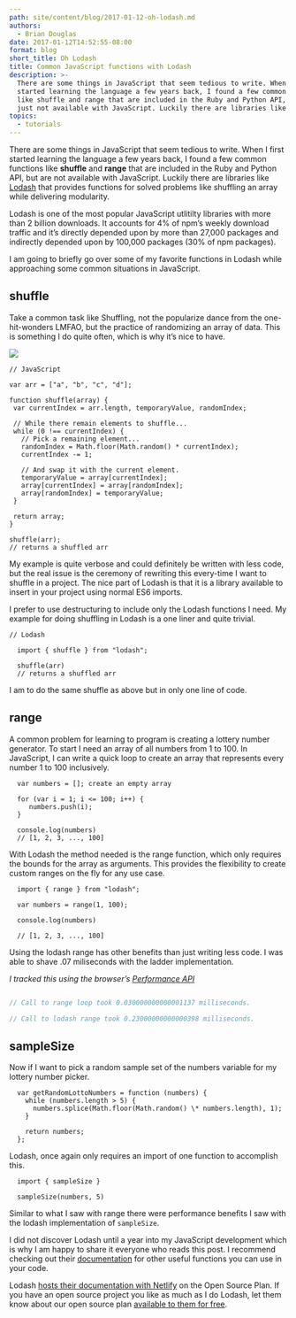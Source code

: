 ```yaml
---
path: site/content/blog/2017-01-12-oh-lodash.md
authors:
  - Brian Douglas
date: 2017-01-12T14:52:55-08:00
format: blog
short_title: Oh Lodash
title: Common JavaScript functions with Lodash
description: >-
  There are some things in JavaScript that seem tedious to write. When I first
  started learning the language a few years back, I found a few common functions
  like shuffle and range that are included in the Ruby and Python API, but are
  just not available with JavaScript. Luckily there are libraries like Lodash.
topics:
  - tutorials
---
```


There are some things in JavaScript that seem tedious to write. When I first started learning the language a few years back, I found a few common functions like **shuffle** and **range** that are included in the Ruby and Python API, but are not available with JavaScript. Luckily there are libraries like [Lodash](https://lodash.com/) that provides functions for solved problems like shuffling an array while delivering modularity.

Lodash is one of the most popular JavaScript utlitilty libraries with more than 2 billion downloads. It accounts for 4% of npm’s weekly download traffic and it’s directly depended upon by more than 27,000 packages and indirectly depended upon by 100,000 packages (30% of npm packages).

I am going to briefly go over some of my favorite functions in Lodash while approaching some common situations in JavaScript.

## **shuffle**

Take a common task like Shuffling, not the popularize dance from the one-hit-wonders LMFAO, but the practice of randomizing an array of data. This is something I do quite often, which is why it’s nice to have.

![](https://media.giphy.com/media/HdIctSZtQH1io/giphy.gif)

    // JavaScript

    var arr = ["a", "b", "c", "d"];

    function shuffle(array) {
     var currentIndex = arr.length, temporaryValue, randomIndex;

     // While there remain elements to shuffle...
     while (0 !== currentIndex) {
       // Pick a remaining element...
       randomIndex = Math.floor(Math.random() * currentIndex);
       currentIndex -= 1;

       // And swap it with the current element.
       temporaryValue = array[currentIndex];
       array[currentIndex] = array[randomIndex];
       array[randomIndex] = temporaryValue;
     }

     return array;
    }

    shuffle(arr);
    // returns a shuffled arr

My example is quite verbose and could definitely be written with less code, but the real issue is the ceremony of rewriting this every-time I want to shuffle in a project. The nice part of Lodash is that it is a library available to insert in your project using normal ES6 imports.

I prefer to use destructuring to include only the Lodash functions I need. My example for doing shuffling in Lodash is a one liner and quite trivial.

    // Lodash

      import { shuffle } from "lodash";

      shuffle(arr)
      // returns a shuffled arr

I am to do the same shuffle as above but in only one line of code.

## **range**

A common problem for learning to program is creating a lottery number generator. To start I need an array of all numbers from 1 to 100. In JavaScript, I can write a quick loop to create an array that represents every number 1 to 100 inclusively.

      var numbers = []; create an empty array

      for (var i = 1; i <= 100; i++) {
         numbers.push(i);
      }

      console.log(numbers)
      // [1, 2, 3, ..., 100]

With Lodash the method needed is the range function, which only requires the bounds for the array as arguments. This provides the flexibility to create custom ranges on the fly for any use case.

      import { range } from "lodash";

      var numbers = range(1, 100);

      console.log(numbers)

      // [1, 2, 3, ..., 100]

Using the lodash range has other benefits than just writing less code. I was able to shave .07 miliseconds  with the ladder implementation.

_I tracked this using the browser’s [Performance API](https://developer.mozilla.org/en-US/docs/Web/API/Performance/now)_

```js

// Call to range loop took 0.030000000000001137 milliseconds.

// Call to lodash range took 0.23000000000000398 milliseconds.

```

## **sampleSize**

Now if I want to pick a random sample set of the numbers variable for my lottery number picker.

      var getRandomLottoNumbers = function (numbers) {
        while (numbers.length > 5) {
          numbers.splice(Math.floor(Math.random() \* numbers.length), 1);
        }

        return numbers;
      };

Lodash, once again only requires an import of one function to accomplish this.

      import { sampleSize }

      sampleSize(numbers, 5)
Similar to what I saw with range there were performance benefits I saw with the lodash implementation of `sampleSize`.

I did not discover Lodash until a year into my JavaScript development which is why I am happy to share it everyone who reads this post. I recommend checking out their [documentation](https://lodash.com/docs/4.17.2) for other useful functions you can use in your code.

Lodash [hosts their documentation with Netlify](https://www.netlify.com/site-of-the-week/lodash/)
on the Open Source Plan. If you have an open source project you like as much as I do Lodash, let them know about our open source plan [available to them for free](https://www.netlify.com/site-of-the-week/lodash/).
